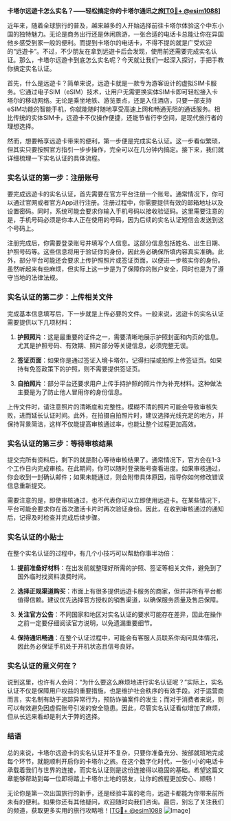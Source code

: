 **卡塔尔远遊卡怎么实名？——轻松搞定你的卡塔尔通讯之旅[[TG💪+ @esim1088](https://t.me/s/esim1088)]**

近年来，随着全球旅行的普及，越来越多的人开始选择前往卡塔尔体验这个中东小国的独特魅力。无论是商务出行还是休闲旅游，一张合适的电话卡总能让你在异国他乡感受到家一般的便利。而提到卡塔尔的电话卡，不得不提的就是广受欢迎的“远遊卡”。不过，不少朋友在拿到远遊卡后会发现，使用前还需要完成实名认证。那么，卡塔尔远遊卡到底怎么实名呢？今天就让我们一起深入探讨，手把手教你搞定实名认证。

首先，什么是远遊卡？简单来说，远遊卡就是一款专为游客设计的虚拟SIM卡服务。它通过电子SIM（eSIM）技术，让用户无需更换实体SIM卡即可轻松接入卡塔尔的移动网络。无论是乘坐地铁、游览景点，还是入住酒店，只要一部支持eSIM功能的智能手机，你就能随时随地享受高速上网和畅通无阻的通话服务。相比传统的实体SIM卡，远遊卡不仅操作便捷，还能节省行李空间，是现代旅行者的理想选择。

然而，想要畅享远遊卡带来的便利，第一步便是完成实名认证。这一步看似繁琐，但其实只要按照官方指引一步步操作，完全可以在几分钟内搞定。接下来，我们就详细梳理一下实名认证的具体流程。

### 实名认证的第一步：注册账号

要完成远遊卡的实名认证，首先需要在官方平台注册一个账号。通常情况下，你可以通过官网或者官方App进行注册。注册过程中，你需要提供有效的邮箱地址以及设置密码。同时，系统可能会要求你输入手机号码以接收验证码。这里需要注意的是，手机号码必须是你本人正在使用的号码，因为后续的实名认证短信会发送到这个号码上。

注册完成后，你需要登录账号并填写个人信息。这部分信息包括姓名、出生日期、护照号码等。这些信息将用于验证你的身份，因此务必确保所填内容真实准确。此外，部分平台可能还会要求上传护照照片或签证页面，以便进一步核实你的身份。虽然听起来有些麻烦，但实际上这一步是为了保障你的账户安全，同时也是为了遵守当地的法律法规。

### 实名认证的第二步：上传相关文件

完成基本信息填写后，下一步就是上传必要的文件。一般来说，远遊卡的实名认证需要提供以下几项材料：

1. **护照照片**：这是最重要的证件之一，需要清晰地展示护照封面和内页的信息。尤其是护照号码、有效期、照片部分等关键信息，必须完整无误。
   
2. **签证页面**：如果你是通过签证入境卡塔尔，记得扫描或拍照上传签证页。如果持有免签政策下的护照，则不需要提供签证页。

3. **自拍照片**：部分平台还要求用户上传手持护照的照片作为补充材料。这种做法主要是为了防止他人冒用你的身份信息。

上传文件时，请注意照片的清晰度和完整性。模糊不清的照片可能会导致审核失败，进而延长认证时间。此外，在拍摄自拍照片时，建议选择光线充足的地方，并保持背景简洁，这样不仅能提高审核通过率，也能让整个过程更加高效。

### 实名认证的第三步：等待审核结果

提交完所有资料后，剩下的就是耐心等待审核结果了。通常情况下，官方会在1-3个工作日内完成审核。在此期间，你可以随时登录账号查看进度。如果审核通过，你会收到一封确认邮件；如果未能通过，则会附带具体原因，指导你如何修改错误信息重新提交。

需要注意的是，即使审核通过，也不代表你可以立即使用远遊卡。在某些情况下，平台可能会要求你在首次激活卡片时再次验证身份。因此，在收到审核通过的通知后，记得及时检查并完成后续步骤。

### 实名认证的小贴士

在整个实名认证的过程中，有几个小技巧可以帮助你事半功倍：

1. **提前准备好材料**：在出发前就整理好所需的护照、签证等相关文件，避免到了国外临时找资料浪费时间。
   
2. **选择正规渠道购买**：市面上有很多提供远遊卡服务的商家，但并非所有平台都值得信赖。建议优先选择官方授权的销售渠道，以确保服务质量及售后保障。

3. **关注官方公告**：不同国家和地区对实名认证的要求可能存在差异，因此在操作之前一定要仔细阅读官方说明，以免遗漏重要细节。

4. **保持通讯畅通**：在整个认证过程中，可能会有客服人员联系你询问具体情况，因此务必保证手机处于开机状态且信号良好。

### 实名认证的意义何在？

说到这里，也许有人会问：“为什么要这么麻烦地进行实名认证呢？”实际上，实名认证不仅是保障用户权益的重要措施，也是维护社会秩序的有效手段。对于运营商而言，实名制有助于追踪异常行为，预防诈骗案件的发生；而对于消费者来说，则可以有效避免因虚假账号引发的安全隐患。因此，尽管实名认证看似增加了麻烦，但从长远来看却是利大于弊的选择。

### 结语

总的来说，卡塔尔远遊卡的实名认证并不复杂，只要你准备充分、按部就班地完成每个环节，就能顺利开启你的卡塔尔之旅。在这个数字化时代，一张小小的电话卡承载着我们与世界的连接，而实名认证则是这份连接得以稳固的基础。希望这篇文章能够帮助到每一位即将踏上卡塔尔土地的朋友，让你的旅程更加安心、顺畅！

无论你是第一次出国旅行的新手，还是经验丰富的老鸟，远遊卡都能为你带来前所未有的便利。如果你还有其他疑问，欢迎随时向我们咨询。最后，别忘了关注我们的频道，获取更多实用的旅行攻略哦！[[TG💪+ @esim1088](https://t.me/s/esim1088) ![Image](https://i.postimg.cc/4NQfJmqS/Snipaste-2025-05-13-00-14-12.png)]